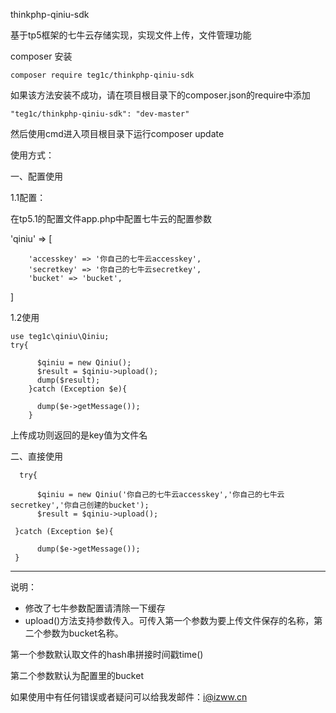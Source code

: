 thinkphp-qiniu-sdk

基于tp5框架的七牛云存储实现，实现文件上传，文件管理功能

composer 安装

```composer require teg1c/thinkphp-qiniu-sdk```


如果该方法安装不成功，请在项目根目录下的composer.json的require中添加

```"teg1c/thinkphp-qiniu-sdk": "dev-master"```

然后使用cmd进入项目根目录下运行composer update

使用方式：

一、配置使用

1.1配置：

在tp5.1的配置文件app.php中配置七牛云的配置参数

'qiniu' => [

        'accesskey' => '你自己的七牛云accesskey',
        'secretkey' => '你自己的七牛云secretkey',
        'bucket' => 'bucket',
 ]

1.2使用
```
use teg1c\qiniu\Qiniu;
try{
      
      $qiniu = new Qiniu();
      $result = $qiniu->upload();
      dump($result);
    }catch (Exception $e){
      
      dump($e->getMessage());
    }
```
 
上传成功则返回的是key值为文件名


二、直接使用
```
  try{
  
      $qiniu = new Qiniu('你自己的七牛云accesskey','你自己的七牛云secretkey','你自己创建的bucket');
      $result = $qiniu->upload();
      
 }catch (Exception $e){
 
      dump($e->getMessage());
 }
```
---
说明：
- 修改了七牛参数配置请清除一下缓存
- upload()方法支持参数传入。可传入第一个参数为要上传文件保存的名称，第二个参数为bucket名称。
 
 第一个参数默认取文件的hash串拼接时间戳time()
 
 第二个参数默认为配置里的bucket


如果使用中有任何错误或者疑问可以给我发邮件：i@izww.cn

